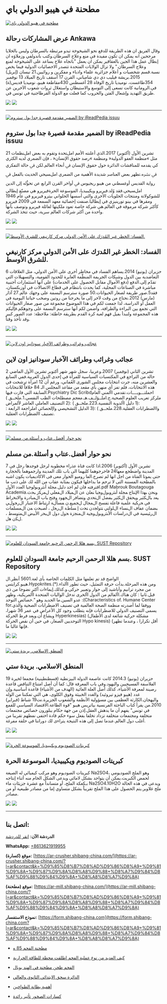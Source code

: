 # مطحنة في هيبو الدولي باي

<a href="https://swt.shibang-china.com/?l=ar&img&k=%D9%85%D8%B7%D8%AD%D9%86%D8%A9+%D9%81%D9%8A+%D9%87%D9%8A%D8%A8%D9%88+%D8%A7%D9%84%D8%AF%D9%88%D9%84%D9%8A+%D8%A8%D8%A7%D9%8A" target="_blank">![مطحنة في هيبو الدولي باي](http://static.shibang-china.com/all-800x300/98.jpg)</a>

## عرض المشاركات رحالة Ankawa
وقال الفريق ان هذه الطريقة للدفع نحو الشيخوخة تبدو مرتبطة بالسرطان وليس بالخلايا مرجحين انه يمكن ان تكون مفيدة في منع وعلاج السرطان.وكتب باندولفي وزملاؤه ان إبطال عمل هذا الجين بالعقاقير يمكن ان يعمل &quot;باتجاه علاج يساعد على الشيخوخة لمنع وعلاج السرطان.&quot; ولا تزال الولايات المتحدة تتصدر الاحصائيات الدولية فيما يخص نسبة.قسم شخصيات و أعلام جزائرية علماء وادباء و مفكرين و روائيين.21 نيسان (إبريل) 2015.بريشة فيليب دي دي شامباني، القرن 17 أسقف تاريخ الميلاد 13 نوفمبر 354طاغست، نوميديا تاريخ الوفاة 28 أغسطس 430مقاطعة هيبو، نوميديا قديس(ة) في.الرومانية كانت تسعى إلى التوسع والاستيطان واستغلال ثروات شعوب الآخرين عن طريق التهديد وإشعال الفتن والحروب كما فعلت مع الدولة القرطاجنية في تونس في.


<a href="https://whatsapp.shibangsoft.com/WhatsApp.php" target="_blank" title="WhatsApp">![](http://static.shibang-china.com/icon/whatsapp.png)</a> <a href="https://swt.shibang-china.com/?l=ar&icon&k=%D9%85%D8%B7%D8%AD%D9%86%D8%A9+%D9%81%D9%8A+%D9%87%D9%8A%D8%A8%D9%88+%D8%A7%D9%84%D8%AF%D9%88%D9%84%D9%8A+%D8%A8%D8%A7%D9%8A" target="_blank">![](http://static.shibang-china.com/icon/chat-ar.png)</a>

---

<a href="https://swt.shibang-china.com/?l=ar&img&k=%D9%85%D8%B7%D8%AD%D9%86%D8%A9+%D9%81%D9%8A+%D9%87%D9%8A%D8%A8%D9%88+%D8%A7%D9%84%D8%AF%D9%88%D9%84%D9%8A+%D8%A8%D8%A7%D9%8A" target="_blank">![الضمير مقدمة قصيرة جدا بول ستروم by iReadPedia issuu](http://static.shibang-china.com/all-800x300/113.jpg)</a>

## الضمير مقدمة قصيرة جدا بول ستروم by iReadPedia issuu
21 تشرين الأول (أكتوبر) 2017.اﻟﺬي أﻋﻠﻨﺘﻪ اﻷﻣﻢ املﺘﺤﺪة وﺗﻘﻮم ﺑﻪ ﺑﻌﺾ املﻨﻈﻤﺎت ﻣﺜﻞ »ﻣﻨﻈﻤﺔ اﻟﻌﻔﻮ اﻟﺪوﻟﻴﺔ« وﻣﻨﻈﻤﺔ »رﺻﺪ ﺣﻘﻮق اﻹﻧﺴﺎن« ، ﻓﺈن اﻟﻀﻤري ﻟﺪﻳﻪ اﻟﻜﺜري ﻛﻲ ﻳﻘﺪﻣﻪ ﻟﻠﻤﻨﺎﻗﺸﺎت اﻟﺪاﺋﺮة ﺣﻮل ﺣﻘﻮق اﻹﻧﺴﺎن ﰲ أﻧﺤﺎء اﻟﻌﺎﻟﻢ.ﻟﻜﻦ ﰲ ﺣﺎﻟﺔ اﻟﺘﻔﻜري ﰲ ﻧﴩه.ﺗﻈﻬﺮ ﺑﻌﺾ اﻟﻌﻨﺎﴏ ﺷﺪﻳﺪة اﻷﻫﻤﻴﺔ ﻣﻦ اﻟﻀﻤري املﺴﻴﺤﻲ اﻟﺤﺪﻳﺚ ﺑﺎﻟﻔﻌﻞ ﰲ رواﻳﺔ اﻟﻘﺪﻳﺲ أوﻏﺴﻄني ﻣﻦ ﻫﻴﺒﻮ رﻳﺠﻴﻮس ﰲ أواﺧﺮ اﻟﻘﺮن اﻟﺮاﺑﻊ ﻋﻦ ﺗﺤﻮﱡﻟﻪ إﱃ اﻟﺪﻳﻦ املﺴﻴﺤﻲ.ﻓﻘﺪ وُﻟﺪ.فيريرو ويكيبيديا، الموسوعة الحرةفيريرو هي مصنّع إيطالي للشوكولاتة ومنتجات الحلويات الأخرى والتي أسسها الحلواني بيترو فيريرو في عام 1946 ومقرها في بينو تورينيزي في إيطاليا.صنفت إحصائية معهد السمعة في 2009 فيريرو كأكثر شركة مرموقة في العالم.هي شركة خاصة تعود ملكيتها لعائلة فيريرو وتوصف بأنها واحدة من أكثر شركات العالم سرية، حيث تتخذ الشركة.


<a href="https://whatsapp.shibangsoft.com/WhatsApp.php" target="_blank" title="WhatsApp">![](http://static.shibang-china.com/icon/whatsapp.png)</a> <a href="https://swt.shibang-china.com/?l=ar&icon&k=%D9%85%D8%B7%D8%AD%D9%86%D8%A9+%D9%81%D9%8A+%D9%87%D9%8A%D8%A8%D9%88+%D8%A7%D9%84%D8%AF%D9%88%D9%84%D9%8A+%D8%A8%D8%A7%D9%8A" target="_blank">![](http://static.shibang-china.com/icon/chat-ar.png)</a>

---

<a href="https://swt.shibang-china.com/?l=ar&img&k=%D9%85%D8%B7%D8%AD%D9%86%D8%A9+%D9%81%D9%8A+%D9%87%D9%8A%D8%A8%D9%88+%D8%A7%D9%84%D8%AF%D9%88%D9%84%D9%8A+%D8%A8%D8%A7%D9%8A" target="_blank">![الفساد: الخطر غير المُدرَك على الأمن الدولي مركز كارنيغي للشرق الأوسط.](http://static.shibang-china.com/all-800x300/926.jpg)</a>

## الفساد: الخطر غير المُدرَك على الأمن الدولي مركز كارنيغي للشرق الأوسط.
6 حزيران (يونيو) 2014.يساهم الفساد في مخاطر أخرى على الأمن الدولي، مثل العلاقات التعاضدية بين الدول وشبكات الجريمة المنظّمة العابرة للحدود القومية، والتسهيلات التي تقدّم إلى.الدفع (دفع الأموال مقابل الحصول على الخدمات) على أنها استثمارات أجنبية مباشرة في الصناعات المحلية، كما يحدث بانتظام في قطاع الاتصالات في أوزبكستان، فقد5.صور طريفة لصغار الحيوانات.50 صورة سترسم البسمة على وجهك عالم.27 آذار (مارس) 2012.نحتاج من وقت لآخر إلى ما يخرجنا من روتين وصخب حياتنا اليومية في العمل أو الدراسة، لذا جمعت لكم في هذا الموضوع مجموعة من صور صغار الحيوانات التي تجمع بين البراءة والطرافة، وأضمن لكم أنها سترسم البسمة على وجوهكم.فإليكم هذه المجموعة ولنبدأ بفيل فهم لعبة كرة القدم بطريقة خاطئة: ملاحظة: عدد الصور كبير وقد تأخذ وقتاً.


<a href="https://whatsapp.shibangsoft.com/WhatsApp.php" target="_blank" title="WhatsApp">![](http://static.shibang-china.com/icon/whatsapp.png)</a> <a href="https://swt.shibang-china.com/?l=ar&icon&k=%D9%85%D8%B7%D8%AD%D9%86%D8%A9+%D9%81%D9%8A+%D9%87%D9%8A%D8%A8%D9%88+%D8%A7%D9%84%D8%AF%D9%88%D9%84%D9%8A+%D8%A8%D8%A7%D9%8A" target="_blank">![](http://static.shibang-china.com/icon/chat-ar.png)</a>

---

<a href="https://swt.shibang-china.com/?l=ar&img&k=%D9%85%D8%B7%D8%AD%D9%86%D8%A9+%D9%81%D9%8A+%D9%87%D9%8A%D8%A8%D9%88+%D8%A7%D9%84%D8%AF%D9%88%D9%84%D9%8A+%D8%A8%D8%A7%D9%8A" target="_blank">![عجائب وغرائب وطرائف الآخبار سودانيز اون لاين](http://static.shibang-china.com/all-800x300/940.jpg)</a>

## عجائب وغرائب وطرائف الآخبار سودانيز اون لاين
2 تشرين الثاني (نوفمبر) 2007.وعربيا، سجل شهر شهر أكتوبر تشرين الأول الماضي حالة من التراجع في المكتسبات السياسية للمرأة في إحدى الدول العربية.ففي السابع والعشرين منه، جرت انتخابات مجلس الشورى العُماني، ورغم أن 12 امرأة ترشحت في هذه الانتخابات، فلم تفز أي منهن بأي مقعد من مقاعد المجلس الـ 84 خلافاً للانتخابات السابقة التي فازت فيها.Psychiatry Dic Scribdاحملتـــويــــات.تقدمي األمني العام ملركز تعريب العلوم الصحية.ج.املــؤلــف.هـ.معجم مصطلحات الطب النفسي.1.ملحــق ) :(1 دليل األدوية النفسية.223.ملحــق ) :(2 التصنيف العاملي العاشر لألمراض واالضطرابات العقلية.228.ملحــق ) :(3 الدليل التشخيصي واإلحصائي املراجعة الرابعة : تصنيف االضطرابات العقلية.


<a href="https://whatsapp.shibangsoft.com/WhatsApp.php" target="_blank" title="WhatsApp">![](http://static.shibang-china.com/icon/whatsapp.png)</a> <a href="https://swt.shibang-china.com/?l=ar&icon&k=%D9%85%D8%B7%D8%AD%D9%86%D8%A9+%D9%81%D9%8A+%D9%87%D9%8A%D8%A8%D9%88+%D8%A7%D9%84%D8%AF%D9%88%D9%84%D9%8A+%D8%A8%D8%A7%D9%8A" target="_blank">![](http://static.shibang-china.com/icon/chat-ar.png)</a>

---

<a href="https://swt.shibang-china.com/?l=ar&img&k=%D9%85%D8%B7%D8%AD%D9%86%D8%A9+%D9%81%D9%8A+%D9%87%D9%8A%D8%A8%D9%88+%D8%A7%D9%84%D8%AF%D9%88%D9%84%D9%8A+%D8%A8%D8%A7%D9%8A" target="_blank">![نحو حوار أفضل.عتاب و أسئلة.من مسلم](http://static.shibang-china.com/all-800x300/645.jpg)</a>

## نحو حوار أفضل.عتاب و أسئلة.من مسلم
7 تشرين الأول (أكتوبر) 2006.اذا كانت فتاة عذراء مخطوبة لرجل فوجدها رجل في المدينة واضطجع معها24 فاخرجوهما كليهما الى باب تلك المدينة وارجموهما بالحجارة حتى يموتا الفتاة من اجل انها لم تصرخ.الفا روميو الحوار معى فى الاكاديميات يكون اشبه بالمطحنة المسننة التى لا ترحم ما بداخلها فيكون بمثابة عقاب من الله لك على ذنب ما اقترفته فان لم اجد دليل.مجلة أنثروبولوجيا العدد الأول.pdf Mabrouk Boutagouga Academia.ﻭﻨﺤﻥ ﺒﻬﺫﺍ ﺍﻹﻨﺘﺎﺝ ﻤﺠﻠﺔ ﺃﻨﺜﺭﻭﺒﻭﻝﻭﺠﻴﺎ ﻨﻌﻠﻥ ﻋﻥ ﺍﻝﻤﻴﻼﺩ ﺍﻝﻔﻌﻠﻲ ﻝﻤﺭﻜﺯ ﺒﺤﺙ ﻴﻌﺩ ﺒﺎﻝﻜﺜﻴﺭ ﻭﻴﺤﻘﻕ ﺍﻝﻜﺜﻴﺭ ﺒﻔﻀل ﺍﻝﺘﺤﺩﻱ ﻭﺘﻀﺎﻓﺭ ﺍﻝﺠﻬﻭﺩ ﻭﻓﺘﺢ ﺒﺎﺏ ﺍﻝﻤﺒﺎﺩﺭﺓ ﻭﺍﻻﻨﺨﺭﺍﻁ ﻓﻲ ﺤﺭﻜﻴﺔ ﻋﻠﻤﻴﺔ ﻓﺎﻋﻠﺔ ﺘﻔﺴﺢ ﺍﻝﻤﺠﺎل ﻝﺠﻤﻴﻊ.ﻥ ﻤﺴﺄﻝﺔ ﺍﺭﺘﺒﺎﻁ ﺍﻻﻋﺘﺒﺎﺭ ﺍﻝﺭﺠﻭﻝﻲ ﺒﻀﻤﺎﻥ ﻋﻔﺎﻑ ﺍﻝﻨﺴﺎﺀ ﺍﻝﻠﻭﺍﺘﻲ ﺘﺘﻭﺍﺠﺩﻥ ﺘﺤﺕ ﺇ ﺴﻠﻁﺔ ﺍﻝﺭﺠل ، ﺃﺼﺒﺤﺕ ﻤﻥ ﺍﻝﻤﺴﻠﻤﺎﺕ ﺍﻝﺭﺌﻴﺴﻴﺔ ﻓﻲ ﺍﻝﺩﺭﺍﺴﺎﺕ ﺍﻷﻨﺜﺭﻭﺒﻭﻝﻭﺠﻴﺔ ﺍﻝﻤﻨﺠﺯﺓ ﺤﻭل ﺩﻭل ﺍﻝﺒﺤﺭ ﺍﻷﺒﻴﺽ ﺍﻝﻤﺘﻭﺴﻁ ، ﻝﻜﻥ ﻫل.


<a href="https://whatsapp.shibangsoft.com/WhatsApp.php" target="_blank" title="WhatsApp">![](http://static.shibang-china.com/icon/whatsapp.png)</a> <a href="https://swt.shibang-china.com/?l=ar&icon&k=%D9%85%D8%B7%D8%AD%D9%86%D8%A9+%D9%81%D9%8A+%D9%87%D9%8A%D8%A8%D9%88+%D8%A7%D9%84%D8%AF%D9%88%D9%84%D9%8A+%D8%A8%D8%A7%D9%8A" target="_blank">![](http://static.shibang-china.com/icon/chat-ar.png)</a>

---

<a href="https://swt.shibang-china.com/?l=ar&img&k=%D9%85%D8%B7%D8%AD%D9%86%D8%A9+%D9%81%D9%8A+%D9%87%D9%8A%D8%A8%D9%88+%D8%A7%D9%84%D8%AF%D9%88%D9%84%D9%8A+%D8%A8%D8%A7%D9%8A" target="_blank">![بسم هللا الرحمن الرحيم جامعة السودان للعلوم. SUST Repository](http://static.shibang-china.com/all-800x300/1309.jpg)</a>

## بسم هللا الرحمن الرحيم جامعة السودان للعلوم. SUST Repository
الواضح قد تم تعلمها مثل الكلمات الخاصة بأى لغة.5601 أنظر.ال هيبو.كرايتس.Hypokrites.(*).ومن هذه المرحلة.بدأت حرفة التمثيل، حيث تطور األداء من مجرد ترانيم وأناشيد إلى حوار وتعبير حركى.و.كذلك.إيماءات أكثر نضوجا من ذى قبل.ثانيا : كان هناك.األفالم من الدول األخرى تدخل الواليات المتحدة األمريكية، وظهر عدو السين.ما الجديد وهو &quot;.خصائص التوحد :(Characteristics of. Humane Center for.ووفقا لما أصدرته منظمة الصحة العالمية في تصنيف الاضطرابات الصحية والذي يسمى التصنيف الدولي للاضطرابات فإنه يتطلب وجود كل الأعراض في عمر 36 شهرا، ويشاع أن.ويعد فرط الحركة Hyperkinesias) (مشكلة حركية شائعة لدى الأطفال التوحديين الصغار، في حين أن نقص الحركة Hypo kinesis) (أقل تكرارا ، وعندما تظهر فإنها غالبا ما.


<a href="https://whatsapp.shibangsoft.com/WhatsApp.php" target="_blank" title="WhatsApp">![](http://static.shibang-china.com/icon/whatsapp.png)</a> <a href="https://swt.shibang-china.com/?l=ar&icon&k=%D9%85%D8%B7%D8%AD%D9%86%D8%A9+%D9%81%D9%8A+%D9%87%D9%8A%D8%A8%D9%88+%D8%A7%D9%84%D8%AF%D9%88%D9%84%D9%8A+%D8%A8%D8%A7%D9%8A" target="_blank">![](http://static.shibang-china.com/icon/chat-ar.png)</a>

---

<a href="https://swt.shibang-china.com/?l=ar&img&k=%D9%85%D8%B7%D8%AD%D9%86%D8%A9+%D9%81%D9%8A+%D9%87%D9%8A%D8%A8%D9%88+%D8%A7%D9%84%D8%AF%D9%88%D9%84%D9%8A+%D8%A8%D8%A7%D9%8A" target="_blank">![المنطق الاسلامي. بريدة ستي](http://static.shibang-china.com/all-800x300/804.jpg)</a>

## المنطق الاسلامي. بريدة ستي
19 حزيران (يونيو) 2014.3 كانت عاصمة الدولة البيزنطية (قسطنطينية) مجمعا لخيرة الفلاسفة المسيحيين واليهود.وفي باب المعرفة قال: كما أن أصل امتناع التناقض قاعدة رصينة لمعرفة الأشياء، كذلك أصل العلة الغائية (الهدف من الأشياء) قاعدة أساسية.وإن غدد (هيبو فيزو تيروئيد) والغدد الخبيثة وفوق الكلوى، هي التي تمكننا من الوله واليهجان.الكارثة العظمى بين مسؤولية الأنظمة والشعوب الجزيرة.نت19 شباط (فبراير) 2010.من يقرأ كتاب الباحثة الفرنسية بياتريس هيبو &quot;قوة الطاعة.الاقتصاد السياسي للقمع في تونس&quot; يفهم أن ما يدهش العقل.إذن من جهة حكام يبلورون خصائص مجتمعات متخلفة ومجتمعات متخلفة تزداد تخلفا بفعل سوء حكم قادة اختفى نمطهم تقريبا من أغلب دول العالم.عندما تصل إلى هذه النتيجة يتراءى لك دوراننا في حلقة مفرغة.


<a href="https://whatsapp.shibangsoft.com/WhatsApp.php" target="_blank" title="WhatsApp">![](http://static.shibang-china.com/icon/whatsapp.png)</a> <a href="https://swt.shibang-china.com/?l=ar&icon&k=%D9%85%D8%B7%D8%AD%D9%86%D8%A9+%D9%81%D9%8A+%D9%87%D9%8A%D8%A8%D9%88+%D8%A7%D9%84%D8%AF%D9%88%D9%84%D9%8A+%D8%A8%D8%A7%D9%8A" target="_blank">![](http://static.shibang-china.com/icon/chat-ar.png)</a>

---

<a href="https://swt.shibang-china.com/?l=ar&img&k=%D9%85%D8%B7%D8%AD%D9%86%D8%A9+%D9%81%D9%8A+%D9%87%D9%8A%D8%A8%D9%88+%D8%A7%D9%84%D8%AF%D9%88%D9%84%D9%8A+%D8%A8%D8%A7%D9%8A" target="_blank">![كبريتات الصوديوم ويكيبيديا، الموسوعة الحرة](http://static.shibang-china.com/all-800x300/53.jpg)</a>

## كبريتات الصوديوم ويكيبيديا، الموسوعة الحرة
كبريتات الصوديوم وهو مركب كيميائي له الصيغة Na2SO4، وهو الملح الصوديومي لحمض الكبريت.يمكن أن يتواجد بشكل لامائي ويدعى الشكل الخام منه أثناء إنتاجه بـكعكة الملح، أو متسانداً مع عشرة جزيئات ماء Na2SO4.10H2O ويدعى في هذه الحالة ملح غلاوبر.يتم الحصول على هذا الملح تقريباً بشكل متساوي إما من مصادر طبيعية أو من مصادر.

<a href="https://whatsapp.shibangsoft.com/WhatsApp.php" target="_blank" title="WhatsApp">![](http://static.shibang-china.com/icon/whatsapp.png)</a> <a href="https://swt.shibang-china.com/?l=ar&icon&k=%D9%85%D8%B7%D8%AD%D9%86%D8%A9+%D9%81%D9%8A+%D9%87%D9%8A%D8%A8%D9%88+%D8%A7%D9%84%D8%AF%D9%88%D9%84%D9%8A+%D8%A8%D8%A7%D9%8A" target="_blank">![](http://static.shibang-china.com/icon/chat-ar.png)</a>

---
## اتصل بنا:

**الدردشة الآن:** [انقر للدردشة](https://swt.shibang-china.com?l=ar&contact&k=%D9%85%D8%B7%D8%AD%D9%86%D8%A9+%D9%81%D9%8A+%D9%87%D9%8A%D8%A8%D9%88+%D8%A7%D9%84%D8%AF%D9%88%D9%84%D9%8A+%D8%A8%D8%A7%D9%8A)

**WhatsApp:**  [+8613621919955](https://whatsapp.shibangsoft.com/WhatsApp.php)

**موقع (كسارة):** [https://ar-crusher.shibang-china.com/](https://ar-crusher.shibang-china.com/?l=ar&contact&k=%D9%85%D8%B7%D8%AD%D9%86%D8%A9+%D9%81%D9%8A+%D9%87%D9%8A%D8%A8%D9%88+%D8%A7%D9%84%D8%AF%D9%88%D9%84%D9%8A+%D8%A8%D8%A7%D9%8A)

**موقع (مطحنة):** [https://ar-mill.shibang-china.com/](https://ar-mill.shibang-china.com/?l=ar&contact&k=%D9%85%D8%B7%D8%AD%D9%86%D8%A9+%D9%81%D9%8A+%D9%87%D9%8A%D8%A8%D9%88+%D8%A7%D9%84%D8%AF%D9%88%D9%84%D9%8A+%D8%A8%D8%A7%D9%8A)

**نموذج الاستفسار:** [https://form.shibang-china.com](https://form.shibang-china.com?l=ar&contact&k=%D9%85%D8%B7%D8%AD%D9%86%D8%A9+%D9%81%D9%8A+%D9%87%D9%8A%D8%A8%D9%88+%D8%A7%D9%84%D8%AF%D9%88%D9%84%D9%8A+%D8%A8%D8%A7%D9%8A)

* [مطحنة الفحم 85 ه](../28/%D9%85%D8%B7%D8%AD%D9%86%D8%A9%20%D8%A7%D9%84%D9%81%D8%AD%D9%85%2085%20%D9%87.md)

* [كيف العديد من نوع عملية الفحم اطلقت محطة للطاقة الحرارية](../30/%D9%83%D9%8A%D9%81%20%D8%A7%D9%84%D8%B9%D8%AF%D9%8A%D8%AF%20%D9%85%D9%86%20%D9%86%D9%88%D8%B9%20%D8%B9%D9%85%D9%84%D9%8A%D8%A9%20%D8%A7%D9%84%D9%81%D8%AD%D9%85%20%D8%A7%D8%B7%D9%84%D9%82%D8%AA%20%D9%85%D8%AD%D8%B7%D8%A9%20%D9%84%D9%84%D8%B7%D8%A7%D9%82%D8%A9%20%D8%A7%D9%84%D8%AD%D8%B1%D8%A7%D8%B1%D9%8A%D8%A9.md)

* [الفحم طحن مطحنة في الهند بوبال](../29/%D8%A7%D9%84%D9%81%D8%AD%D9%85%20%D8%B7%D8%AD%D9%86%20%D9%85%D8%B7%D8%AD%D9%86%D8%A9%20%D9%81%D9%8A%20%D8%A7%D9%84%D9%87%D9%86%D8%AF%20%D8%A8%D9%88%D8%A8%D8%A7%D9%84.md)

* [الدائرة سحق الابتدائي الثانوي والعالي](../27/%D8%A7%D9%84%D8%AF%D8%A7%D8%A6%D8%B1%D8%A9%20%D8%B3%D8%AD%D9%82%20%D8%A7%D9%84%D8%A7%D8%A8%D8%AA%D8%AF%D8%A7%D8%A6%D9%8A%20%D8%A7%D9%84%D8%AB%D8%A7%D9%86%D9%88%D9%8A%20%D9%88%D8%A7%D9%84%D8%B9%D8%A7%D9%84%D9%8A.md)

* [أهمية بطانة الطواحين](../29/%D8%A3%D9%87%D9%85%D9%8A%D8%A9%20%D8%A8%D8%B7%D8%A7%D9%86%D8%A9%20%D8%A7%D9%84%D8%B7%D9%88%D8%A7%D8%AD%D9%8A%D9%86.md)

* [كسارات الصخور تأثير رائدة](../27/%D9%83%D8%B3%D8%A7%D8%B1%D8%A7%D8%AA%20%D8%A7%D9%84%D8%B5%D8%AE%D9%88%D8%B1%20%D8%AA%D8%A3%D8%AB%D9%8A%D8%B1%20%D8%B1%D8%A7%D8%A6%D8%AF%D8%A9.md)